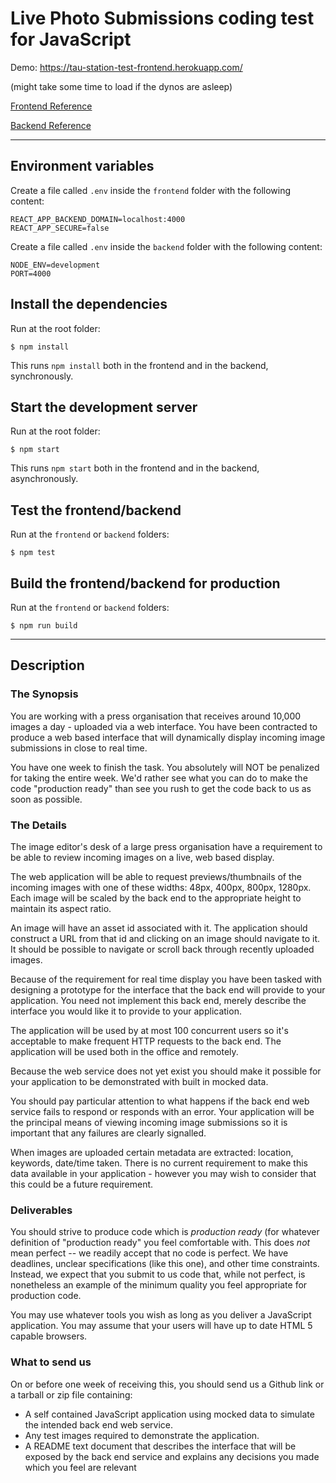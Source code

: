 # Live Photo Submissions coding test for JavaScript

Demo: https://tau-station-test-frontend.herokuapp.com/

(might take some time to load if the dynos are asleep)

[Frontend Reference](frontend)

[Backend Reference](backend)

---

## Environment variables

Create a file called `.env` inside the `frontend` folder with the following content:

```
REACT_APP_BACKEND_DOMAIN=localhost:4000
REACT_APP_SECURE=false
```

Create a file called `.env` inside the `backend` folder with the following content:

```
NODE_ENV=development
PORT=4000
```

## Install the dependencies

Run at the root folder:

```
$ npm install
```

This runs `npm install` both in the frontend and in the backend, synchronously.

## Start the development server

Run at the root folder:

```
$ npm start
```

This runs `npm start` both in the frontend and in the backend, asynchronously.

## Test the frontend/backend

Run at the `frontend` or `backend` folders:

```
$ npm test
```

## Build the frontend/backend for production

Run at the `frontend` or `backend` folders:

```
$ npm run build
```

---

## Description

### The Synopsis

You are working with a press organisation that receives around 10,000 images a day - uploaded via a web interface. You have been contracted to produce a web based interface that will dynamically display incoming image submissions in close to real time.

You have one week to finish the task. You absolutely will NOT be penalized for taking the entire week. We'd rather see what you can do to make the code "production ready" than see you rush to get the code back to us as soon as possible.

### The Details

The image editor's desk of a large press organisation have a requirement to be able to review incoming images on a live, web based display.

The web application will be able to request previews/thumbnails of the incoming images with one of these widths: 48px, 400px, 800px, 1280px. Each image will be scaled by the back end to the appropriate height to maintain its aspect ratio.

An image will have an asset id associated with it. The application should construct a URL from that id and clicking on an image should navigate to it. It should be possible to navigate or scroll back through recently uploaded images.

Because of the requirement for real time display you have been tasked with designing a prototype for the interface that the back end will provide to your application. You need not implement this back end, merely describe the interface you would like it to provide to your application.

The application will be used by at most 100 concurrent users so it's acceptable to make frequent HTTP requests to the back end. The application will be used both in the office and remotely.

Because the web service does not yet exist you should make it possible for your application to be demonstrated with built in mocked data.

You should pay particular attention to what happens if the back end web service fails to respond or responds with an error. Your application will be the principal means of viewing incoming image submissions so it is important that any failures are clearly signalled.

When images are uploaded certain metadata are extracted: location, keywords, date/time taken. There is no current requirement to make this data available in your application - however you may wish to consider that this could be a future requirement.

### Deliverables

You should strive to produce code which is _production ready_ (for whatever definition of "production ready" you feel comfortable with. This does _not_ mean perfect -- we readily accept that no code is perfect. We have deadlines, unclear specifications (like this one), and other time constraints. Instead, we expect that you submit to us code that, while not perfect, is nonetheless an example of the minimum quality you feel appropriate for production code.

You may use whatever tools you wish as long as you deliver a JavaScript application. You may assume that your users will have up to date HTML 5 capable browsers.

### What to send us

On or before one week of receiving this, you should send us a Github link or a tarball or zip file containing:

- A self contained JavaScript application using mocked data to simulate the intended back end web service.
- Any test images required to demonstrate the application.
- A README text document that describes the interface that will be exposed by the back end service and explains any decisions you made which you feel are relevant
